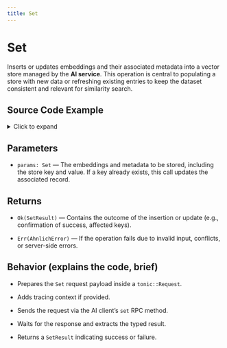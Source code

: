 ```yaml
---
title: Set
---
```


# Set

Inserts or updates embeddings and their associated metadata into a vector store managed by the **AI service**. This operation is central to populating a store with new data or refreshing existing entries to keep the dataset consistent and relevant for similarity search.

## Source Code Example

<details>
  <summary>Click to expand</summary>

  ```rust
  use ahnlich_client_rs::ai::AiClient;
  use ahnlich_client_rs::error::AhnlichError;
  use ahnlich_types::ai::preprocess::PreprocessAction;
  use ahnlich_types::ai::query::Set;
  use ahnlich_types::keyval::{AiStoreEntry, StoreInput, StoreValue};
  use ahnlich_types::keyval::store_input::Value;
  use std::collections::HashMap;


  #[tokio::main]
  async fn main() -> Result<(), AhnlichError> {
      // Connect to AI server
      let addr = "127.0.0.1:1370";
      let client = AiClient::new(addr.to_string()).await?;


      // Prepare data for Set
      let set_params = Set {
          store: "Main0".to_string(),
          execution_provider: None,
          preprocess_action: PreprocessAction::NoPreprocessing as i32,
          inputs: vec![
              AiStoreEntry {
                  key: Some(StoreInput { value: Some(Value::RawString("Adidas Yeezy".into())) }),
                  value: Some(StoreValue { value: HashMap::new() }),
              },
              AiStoreEntry {
                  key: Some(StoreInput { value: Some(Value::RawString("Nike Air Jordans".into())) }),
                  value: Some(StoreValue { value: HashMap::new() }),
              },
          ],
      };


      // Run the set command
      let res = client.set(set_params, None).await?;
      println!("Inserted entries: {:?}", res.upsert);


      Ok(())
  }
  ```
</details>

## Parameters
* `params: Set` — The embeddings and metadata to be stored, including the store key and value. If a key already exists, this call updates the associated record.


## Returns
* `Ok(SetResult)` — Contains the outcome of the insertion or update (e.g., confirmation of success, affected keys).


* `Err(AhnlichError)` — If the operation fails due to invalid input, conflicts, or server-side errors.


## Behavior (explains the code, brief)
* Prepares the `Set` request payload inside a `tonic::Request`.

* Adds tracing context if provided.

* Sends the request via the AI client’s `set` RPC method.

* Waits for the response and extracts the typed result.

* Returns a `SetResult` indicating success or failure.
